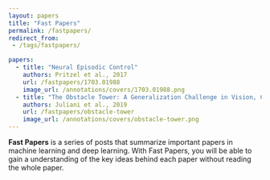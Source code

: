 ```yaml
---
layout: papers
title: "Fast Papers"
permalink: /fastpapers/
redirect_from:
 - /tags/fastpapers/

papers:
  - title: "Neural Episodic Control"
    authors: Pritzel et al., 2017
    url: /fastpapers/1703.01988
    image_url: /annotations/covers/1703.01988.png
  - title: "The Obstacle Tower: A Generalization Challenge in Vision, Control, and Planning"
    authors: Juliani et al., 2019
    url: /fastpapers/obstacle-tower
    image_url: /annotations/covers/obstacle-tower.png
---
```


**Fast Papers** is a series of posts that summarize important papers in machine learning and deep learning. With Fast Papers, you will be able to gain a understanding of the key ideas behind each paper without reading the whole paper.
